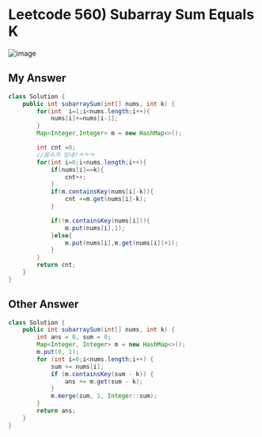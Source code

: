 # Leetcode 560) Subarray Sum Equals K

![image](https://user-images.githubusercontent.com/37058233/135694462-4a65860d-ef47-4963-8295-625ce2b3dda0.png)

## My Answer

```java
class Solution {
    public int subarraySum(int[] nums, int k) {
        for(int  i=1;i<nums.length;i++){
            nums[i]+=nums[i-1];
        }
        Map<Integer,Integer> m = new HashMap<>();

        int cnt =0;
        //음수가 있네!ㅋㅋㅋ
        for(int i=0;i<nums.length;i++){
            if(nums[i]==k){
                cnt++;
            }
            if(m.containsKey(nums[i]-k)){
                cnt +=m.get(nums[i]-k);
            }

            if(!m.containsKey(nums[i])){
                m.put(nums[i],1);
            }else{
                m.put(nums[i],m.get(nums[i])+1);
            }
        }
        return cnt;
    }
}
```

## Other Answer

```java
class Solution {
    public int subarraySum(int[] nums, int k) {
        int ans = 0, sum = 0;
        Map<Integer, Integer> m = new HashMap<>();
        m.put(0, 1);
        for (int i=0;i<nums.length;i++) {
            sum += nums[i];
            if (m.containsKey(sum - k)) {
                ans += m.get(sum - k);
            }
            m.merge(sum, 1, Integer::sum);
        }
        return ans;
    }
}
```

